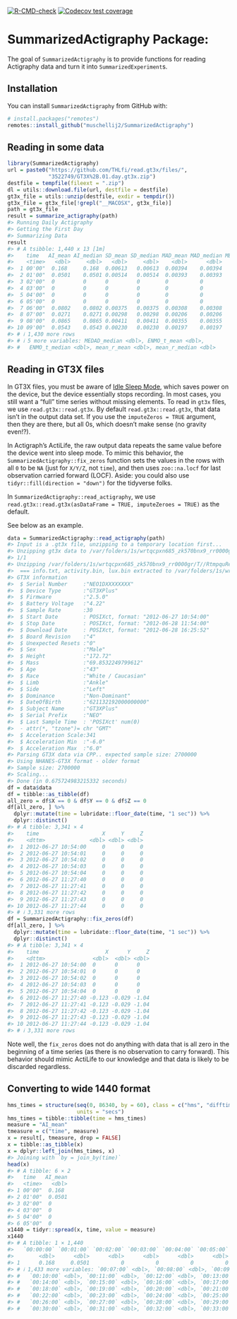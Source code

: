 
<!-- badges: start -->

[![R-CMD-check](https://github.com/muschellij2/SummarizedActigraphy/actions/workflows/R-CMD-check.yaml/badge.svg)](https://github.com/muschellij2/SummarizedActigraphy/actions/workflows/R-CMD-check.yaml)
[![Codecov test
coverage](https://codecov.io/gh/muschellij2/SummarizedActigraphy/branch/master/graph/badge.svg)](https://codecov.io/gh/muschellij2/SummarizedActigraphy?branch=master)
<!-- badges: end -->

<!-- README.md is generated from README.Rmd. Please edit that file -->

# SummarizedActigraphy Package:

The goal of `SummarizedActigraphy` is to provide functions for reading
Actigraphy data and turn it into `SummarizedExperiment`s.

## Installation

You can install `SummarizedActigraphy` from GitHub with:

``` r
# install.packages("remotes")
remotes::install_github("muschellij2/SummarizedActigraphy")
```

## Reading in some data

``` r
library(SummarizedActigraphy)
url = paste0("https://github.com/THLfi/read.gt3x/files/",
             "3522749/GT3X%2B.01.day.gt3x.zip")
destfile = tempfile(fileext = ".zip")
dl = utils::download.file(url, destfile = destfile)
gt3x_file = utils::unzip(destfile, exdir = tempdir())
gt3x_file = gt3x_file[!grepl("__MACOSX", gt3x_file)]
path = gt3x_file
result = summarize_actigraphy(path)
#> Running Daily Actigraphy
#> Getting the First Day
#> Summarizing Data
result
#> # A tsibble: 1,440 x 13 [1m]
#>    time   AI_mean AI_median SD_mean SD_median MAD_mean MAD_median MEDAD_mean
#>    <time>   <dbl>     <dbl>   <dbl>     <dbl>    <dbl>      <dbl>      <dbl>
#>  1 00'00"  0.168     0.168  0.00613   0.00613  0.00394    0.00394    0.00291
#>  2 01'00"  0.0501    0.0501 0.00514   0.00514  0.00393    0.00393    0.00276
#>  3 02'00"  0         0      0         0        0          0          0      
#>  4 03'00"  0         0      0         0        0          0          0      
#>  5 04'00"  0         0      0         0        0          0          0      
#>  6 05'00"  0         0      0         0        0          0          0      
#>  7 06'00"  0.0802    0.0802 0.00375   0.00375  0.00308    0.00308    0.00216
#>  8 07'00"  0.0271    0.0271 0.00298   0.00298  0.00206    0.00206    0.00124
#>  9 08'00"  0.0865    0.0865 0.00411   0.00411  0.00355    0.00355    0.00452
#> 10 09'00"  0.0543    0.0543 0.00230   0.00230  0.00197    0.00197    0.00142
#> # ℹ 1,430 more rows
#> # ℹ 5 more variables: MEDAD_median <dbl>, ENMO_t_mean <dbl>,
#> #   ENMO_t_median <dbl>, mean_r_mean <dbl>, mean_r_median <dbl>
```

## Reading in GT3X files

In GT3X files, you must be aware of [Idle Sleep
Mode](https://actigraphcorp.my.site.com/support/s/article/Idle-Sleep-Mode-Explained),
which saves power on the device, but the device essentially stops
recording. In most cases, you still want a “full” time series without
missing elements. To read in `gt3x` files, we use
`read.gt3x::read.gt3x`. By default `read.gt3x::read.gt3x`, that data
isn’t in the output data set. If you use the `imputeZeros = TRUE`
argument, then they are there, but all 0s, which doesn’t make sense (no
gravity even!?).

In Actigraph’s ActiLife, the raw output data repeats the same value
before the device went into sleep mode. To mimic this behavior, the
`SummarizedActigraphy::fix_zeros` function sets the values in the rows
with all `0` to be `NA` (just for `X/Y/Z`, not `time`), and then uses
`zoo::na.locf` for last observation carried forward (LOCF). Aside: you
could also use `tidyr::fill(direction = "down")` for the tidyverse
folks.

In `SummarizedActigraphy::read_actigraphy`, we use
`read.gt3x::read.gt3x(asDataFrame = TRUE, imputeZeroes = TRUE)` as the
default.

See below as an example.

``` r
data = SummarizedActigraphy::read_actigraphy(path)
#> Input is a .gt3x file, unzipping to a temporary location first...
#> Unzipping gt3x data to /var/folders/1s/wrtqcpxn685_zk570bnx9_rr0000gr/T//RtmpquRevB
#> 1/1
#> Unzipping /var/folders/1s/wrtqcpxn685_zk570bnx9_rr0000gr/T//RtmpquRevB/GT3X+ (01 day).gt3x
#>  === info.txt, activity.bin, lux.bin extracted to /var/folders/1s/wrtqcpxn685_zk570bnx9_rr0000gr/T//RtmpquRevB/GT3X+(01day)
#> GT3X information
#>  $ Serial Number     :"NEO1DXXXXXXXX"
#>  $ Device Type       :"GT3XPlus"
#>  $ Firmware          :"2.5.0"
#>  $ Battery Voltage   :"4.22"
#>  $ Sample Rate       :30
#>  $ Start Date        : POSIXct, format: "2012-06-27 10:54:00"
#>  $ Stop Date         : POSIXct, format: "2012-06-28 11:54:00"
#>  $ Download Date     : POSIXct, format: "2012-06-28 16:25:52"
#>  $ Board Revision    :"4"
#>  $ Unexpected Resets :"0"
#>  $ Sex               :"Male"
#>  $ Height            :"172.72"
#>  $ Mass              :"69.8532249799612"
#>  $ Age               :"43"
#>  $ Race              :"White / Caucasian"
#>  $ Limb              :"Ankle"
#>  $ Side              :"Left"
#>  $ Dominance         :"Non-Dominant"
#>  $ DateOfBirth       :"621132192000000000"
#>  $ Subject Name      :"GT3XPlus"
#>  $ Serial Prefix     :"NEO"
#>  $ Last Sample Time  : 'POSIXct' num(0) 
#>  - attr(*, "tzone")= chr "GMT"
#>  $ Acceleration Scale:341
#>  $ Acceleration Min  :"-6.0"
#>  $ Acceleration Max  :"6.0"
#> Parsing GT3X data via CPP.. expected sample size: 2700000
#> Using NHANES-GT3X format - older format
#> Sample size: 2700000
#> Scaling...
#> Done (in 0.675724983215332 seconds)
df = data$data
df = tibble::as_tibble(df)
all_zero = df$X == 0 & df$Y == 0 & df$Z == 0
df[all_zero, ] %>% 
  dplyr::mutate(time = lubridate::floor_date(time, "1 sec")) %>% 
  dplyr::distinct()
#> # A tibble: 3,341 × 4
#>    time                    X     Y     Z
#>    <dttm>              <dbl> <dbl> <dbl>
#>  1 2012-06-27 10:54:00     0     0     0
#>  2 2012-06-27 10:54:01     0     0     0
#>  3 2012-06-27 10:54:02     0     0     0
#>  4 2012-06-27 10:54:03     0     0     0
#>  5 2012-06-27 10:54:04     0     0     0
#>  6 2012-06-27 11:27:40     0     0     0
#>  7 2012-06-27 11:27:41     0     0     0
#>  8 2012-06-27 11:27:42     0     0     0
#>  9 2012-06-27 11:27:43     0     0     0
#> 10 2012-06-27 11:27:44     0     0     0
#> # ℹ 3,331 more rows
df = SummarizedActigraphy::fix_zeros(df)
df[all_zero, ] %>% 
  dplyr::mutate(time = lubridate::floor_date(time, "1 sec")) %>% 
  dplyr::distinct()
#> # A tibble: 3,341 × 4
#>    time                     X      Y     Z
#>    <dttm>               <dbl>  <dbl> <dbl>
#>  1 2012-06-27 10:54:00  0      0      0   
#>  2 2012-06-27 10:54:01  0      0      0   
#>  3 2012-06-27 10:54:02  0      0      0   
#>  4 2012-06-27 10:54:03  0      0      0   
#>  5 2012-06-27 10:54:04  0      0      0   
#>  6 2012-06-27 11:27:40 -0.123 -0.029 -1.04
#>  7 2012-06-27 11:27:41 -0.123 -0.029 -1.04
#>  8 2012-06-27 11:27:42 -0.123 -0.029 -1.04
#>  9 2012-06-27 11:27:43 -0.123 -0.029 -1.04
#> 10 2012-06-27 11:27:44 -0.123 -0.029 -1.04
#> # ℹ 3,331 more rows
```

Note well, the `fix_zeros` does not do anything with data that is all
zero in the beginning of a time series (as there is no observation to
carry forward). This behavior should mimic ActiLife to our knowledge and
that data is likely to be discarded regardless.

## Converting to wide 1440 format

``` r
hms_times = structure(seq(0, 86340, by = 60), class = c("hms", "difftime"),
                      units = "secs")
hms_times = tibble::tibble(time = hms_times)
measure = "AI_mean"
tmeasure = c("time", measure)
x = result[, tmeasure, drop = FALSE]
x = tibble::as_tibble(x)
x = dplyr::left_join(hms_times, x)
#> Joining with `by = join_by(time)`
head(x)
#> # A tibble: 6 × 2
#>   time   AI_mean
#>   <time>   <dbl>
#> 1 00'00"  0.168 
#> 2 01'00"  0.0501
#> 3 02'00"  0     
#> 4 03'00"  0     
#> 5 04'00"  0     
#> 6 05'00"  0
x1440 = tidyr::spread(x, time, value = measure)
x1440
#> # A tibble: 1 × 1,440
#>   `00:00:00` `00:01:00` `00:02:00` `00:03:00` `00:04:00` `00:05:00` `00:06:00`
#>        <dbl>      <dbl>      <dbl>      <dbl>      <dbl>      <dbl>      <dbl>
#> 1      0.168     0.0501          0          0          0          0     0.0802
#> # ℹ 1,433 more variables: `00:07:00` <dbl>, `00:08:00` <dbl>, `00:09:00` <dbl>,
#> #   `00:10:00` <dbl>, `00:11:00` <dbl>, `00:12:00` <dbl>, `00:13:00` <dbl>,
#> #   `00:14:00` <dbl>, `00:15:00` <dbl>, `00:16:00` <dbl>, `00:17:00` <dbl>,
#> #   `00:18:00` <dbl>, `00:19:00` <dbl>, `00:20:00` <dbl>, `00:21:00` <dbl>,
#> #   `00:22:00` <dbl>, `00:23:00` <dbl>, `00:24:00` <dbl>, `00:25:00` <dbl>,
#> #   `00:26:00` <dbl>, `00:27:00` <dbl>, `00:28:00` <dbl>, `00:29:00` <dbl>,
#> #   `00:30:00` <dbl>, `00:31:00` <dbl>, `00:32:00` <dbl>, `00:33:00` <dbl>, …
```
